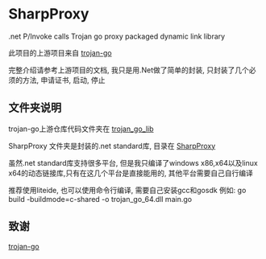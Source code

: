 # SharpProxy
.net P/Invoke calls Trojan go proxy packaged dynamic link library

此项目的上游项目来自 [trojan-go](https://github.com/p4gefau1t/trojan-go)

完整介绍请参考上游项目的文档, 我只是用.Net做了简单的封装, 只封装了几个必须的方法, 申请证书, 启动, 停止

## 文件夹说明
trojan-go上游仓库代码文件夹在 [trojan_go_lib](https://github.com/gesneriana/SharpProxy/tree/master/src/trojan_go_lib) 

SharpProxy 文件夹是封装的.net standard库, 目录在 [SharpProxy](https://github.com/gesneriana/SharpProxy/tree/master/src/SharpProxy) 

虽然.net standard库支持很多平台, 但是我只编译了windows x86,x64以及linux x64的动态链接库,只有在这几个平台是直接能用的, 其他平台需要自己自行编译

推荐使用liteide, 也可以使用命令行编译, 需要自己安装gcc和gosdk
例如: go build -buildmode=c-shared -o trojan_go_64.dll main.go

## 致谢

[trojan-go](https://github.com/p4gefau1t/trojan-go)